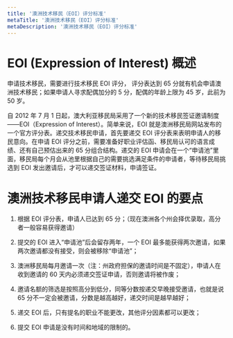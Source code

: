 ```yaml
---
title: '澳洲技术移民（EOI）评分标准'
metaTitle: '澳洲技术移民（EOI）评分标准'
metaDescription: '澳洲技术移民（EOI）评分标准'
---
```


# EOI (Expression of Interest) 概述

申请技术移民，需要进行技术移民 EOI 评分， 评分表达到 65 分就有机会申请澳洲技术移民；如果申请人寻求配偶加分的 5 分，配偶的年龄上限为 45 岁，此前为 50 岁。

自 2012 年 7 月 1 日起，澳大利亚移民局采用了一个新的技术移民签证邀请制度——EOI（Expression of Interest）。简单来说，EOI 就是澳洲移民局网站发布的一个官方评分表。递交技术移民申请，首先要递交 EOI 评分表来表明申请人的移民意向。在申请 EOI 评分之前，需要准备好职业评估函、移民局认可的语言成绩、还有自己预估出来的 65 分组合结构。递交的 EOI 申请会在一个“申请池”里面，移民局每个月会从池里根据自己的需要挑选满足条件的申请者，等待移民局挑选到 EOI 发出邀请后，才可以递交签证材料，申请签证。

# 澳洲技术移民申请人递交 EOI 的要点

1. 根据 EOI 评分表，申请人已达到 65 分；（现在澳洲各个州会择优录取，高分者一般容易获得邀请）

2. 提交的 EOI 进入“申请池”后会留存两年，一个 EOI 最多能获得两次邀请，如果两次邀请都没有接受，则会被移除“申请池”；

3. 澳洲移民局每月邀请一次（注：州政府担保的邀请时间是不固定），申请人在收到邀请的 60 天内必须递交签证申请，否则邀请将被作废；

4. 邀请名额的筛选是按照高分到低分，同等分数按递交早晚接受邀请，也就是说 65 分不一定会被邀请，分数是越高越好，递交时间是越早越好；

5. 递交 EOI 后，只有提名的职业不能更改，其他评分因素都可以更改；

6. 提交 EOI 申请是没有时间和地域的限制的。
